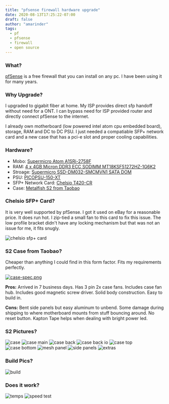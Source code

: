 ```yaml
---
title: "pfsense firewall hardware upgrade"
date: 2020-08-13T17:25:22-07:00
draft: false
author: "amarinder"
tags:
  - pf
  - pfsense
  - firewall
  - open source
---
```


### What?

[pfSense](https://www.pfsense.org/) is a free firewall that you can install on any pc. I have been using it for many years.


### Why Upgrade?

I upgraded to gigabit fiber at home. My ISP provides direct sfp handoff without need for a ONT. I can bypass need for ISP provided router and directly connect pfSense to the internet.

I already own motherboard (low powered intel atom cpu embedded board), storage, RAM and DC to DC PSU. I just needed a compatiable SFP+ network card and a new case that has a pci-e slot and proper cooling capabilities.

### Hardware?

* Mobo: [Supermicro Atom A1SRi-2758F](http://www.supermicro.com/products/motherboard/atom/x10/a1sri-2758f.cfm)
* RAM: [4 x 4GB Micron DDR3 ECC SODIMM MT18KSF51272HZ-1G6K2](https://www.micron.com/products/dram-modules/sodimm/part-catalog/mt18ksf51272hz-1g6)
* Stroage: [Supermicro SSD-DM032-SMCMVN1 SATA DOM](https://www.supermicro.com/products/nfo/SATADOM.cfm)
* PSU: [PICOPSU-150-XT](https://www.mini-box.com/picoPSU-150-XT)
* SFP+ Network Card: [Chelsio T420-CR](https://www.chelsio.com/nic/t4-unified-wire-adapters/t420-cr/)
* Case: [Metalfish S2 from Taobao](https://item.taobao.com/item.htm?id=566341915363)

### Chelsio SFP+ Card?

It is very well supported by pfSense. I got it used on eBay for a reasonable price. It does run hot. I zip-tied a small fan to this card to fix this issue. The low profile bracket didn't have any locking mechanism but that was not an issue for me, it fits snugly.

![chelsio sfp+ card](https://i.postimg.cc/brTYNxps/IMG-0677.jpg)

### S2 Case from Taobao?

Cheaper than anything I could find in this form factor. Fits my requirements perfectly.

[![case-spec.png](https://i.postimg.cc/bN7kt8h8/case-spec.png)](https://i.postimg.cc/bN7kt8h8/case-spec.png)

**Pros:** Arrived in 7 business days. Has 3 pin 2x case fans. Includes case fan hub. Includes good magnetic screw driver. Solid body construction. Easy to build in.

**Cons:** Bent side panels but easy aluminum to unbend. Some damage during shipping to where motherboard mounts from stuff bouncing around. No reset button. Kapton Tape helps when dealing with bright power led.

### S2 Pictures?

![case](https://i.postimg.cc/zXgR5MRQ/IMG-0668.jpg)
![case main](https://i.postimg.cc/cCKtvkkr/IMG-0669.jpg)
![case back](https://i.postimg.cc/kMZt09D8/IMG-0670.jpg)
![case back io](https://i.postimg.cc/cCVgw7PT/IMG-0671.jpg)
![case top](https://i.postimg.cc/jSYnjXHS/IMG-0672.jpg)
![case bottom](https://i.postimg.cc/Qdg9KTmk/IMG-0673.jpg)
![mesh panel](https://i.postimg.cc/ZqVWVz1W/IMG-0667.jpg)
![side panels](https://i.postimg.cc/1z9gG3Yx/IMG-0666.jpg)
![extras](https://i.postimg.cc/Hxv7s12q/IMG-0665.jpg)

### Build Pics?

![build](https://i.postimg.cc/LXFmtCsJ/IMG-0679.jpg)


### Does it work?

![temps](https://i.postimg.cc/76zMc6DB/Annotation-2020-08-13-184354.png)
![speed test](https://i.postimg.cc/kgVCk36V/speed-test.png)
